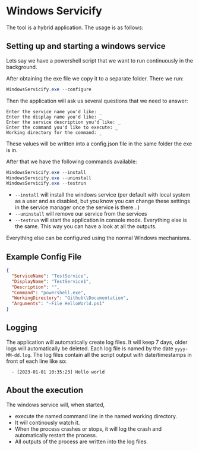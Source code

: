 # Windows Servicify

The tool is a hybrid application. The usage is as follows:

## Setting up and starting a windows service

Lets say we have a powershell script that we want to run continuously in the background.

After obtaining the exe file we copy it to a separate folder. There we run:

```powershell
WindowsServicify.exe --configure
```

Then the application will ask us several questions that we need to answer:

```
Enter the service name you'd like: _
Enter the display name you'd like: _
Enter the service description you'd like: _
Enter the command you'd like to execute: _
Working directory for the command: _
```

These values will be written into a config.json file in the same folder the exe is in.

After that we have the following commands available:

```powershell
WindowsServicify.exe --install
WindowsServicify.exe --uninstall
WindowsServicify.exe --testrun
```

- `--install` will install the windows service (per default with local system as a user and as disabled, but you know you can change these settings in the service manager once the service is there...)
- `--uninstall` will remove our service from the services
- `--testrun` will start the application in console mode. Everything else is the same. This way you can have a look at all the outputs.

Everything else can be configured using the normal Windows mechanisms.

## Example Config File

```json
{
  "ServiceName": "TestService",
  "DisplayName": "TestService1",
  "Description": "",
  "Command": "powershell.exe",
  "WorkingDirectory": "Github\\Documentation",
  "Arguments": "-File HelloWorld.ps1"
}
```

## Logging

The application will automatically create log files. It will keep 7 days, older logs will automatically be deleted. Each log file is named by the date `yyyy-MM-dd.log`.
The log files contain all the script output with date/timestamps in front of each line like so:

```
  - [2023-01-01 10:35:23] Hello world
```

## About the execution

The windows service will, when started,

- execute the named command line in the named working directory.
- It will continously watch it.
- When the process crashes or stops, it will log the crash and automatically restart the process.
- All outputs of the process are written into the log files.
